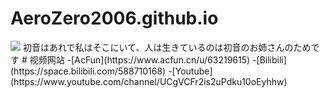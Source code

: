 # AeroZero2006.github.io
<img style="-webkit-user-select: none;margin: auto;background-color: hsl(0, 0%, 90%);transition: background-color 300ms;" src="https://ipcounter.ihcr.top/">  
初音はあれで私はそこにいて、人は生きているのは初音のお姉さんのためです  
# 视频网站  
 -[AcFun](https://www.acfun.cn/u/63219615)  
 -[Bilibili](https://space.bilibili.com/588710168)  
 -[Youtube](https://www.youtube.com/channel/UCgVCFr2is2uPdku10oEyhhw)  
